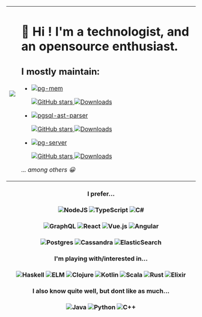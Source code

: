 <table>
  <tr>
    <td>
      <a href="https://stackoverflow.com/users/919514/olivier"><img src="https://github-readme-stackoverflow.vercel.app/?userID=919514" /></a>
    </td>
    <td>
      

<!--h2 align="center">
👋 Hi ! I'm a technologist, and an opensource enthusiast.
</h2-->

# 👋 Hi ! I'm a technologist, and an opensource enthusiast.

## I mostly maintain:

<ul>
  <li>
    
   [![pg-mem](https://img.shields.io/badge/pg--mem-an%20in%20memory%20postgres%20emulator%20(for%20unit%20tests)-%23316192.svg?&style=for-the-badge&logo=postgresql&logoColor=white)](https://github.com/oguimbal/pg-mem)
    
  [![GitHub stars](https://img.shields.io/github/stars/oguimbal/pg-mem.svg?style=social&label=Star&maxAge=2592000)  ![Downloads](https://img.shields.io/npm/dm/pg-mem.svg?style=social)](https://GitHub.com/oguimbal/pg-mem)
  </li>
  
  <li>
    
   [![pgsql-ast-parser](https://img.shields.io/badge/pgsql--ast--parser-a%20postgres%20sql%20syntax%20parser-%23316192.svg?&style=for-the-badge&logo=postgresql&logoColor=white)](https://github.com/oguimbal/pgsql-ast-parser)
    
  [![GitHub stars](https://img.shields.io/github/stars/oguimbal/pgsql-ast-parser.svg?style=social&label=Star&maxAge=2592000)  ![Downloads](https://img.shields.io/npm/dm/pgsql-ast-parser.svg?style=social)](https://GitHub.com/oguimbal/pgsql-ast-parser)
  </li>
  
  <li>
    
   [![pg-server](https://img.shields.io/badge/pg--server-a%20postgres%20server%20emulator%20%2F%20proxy%20%2F%20honeypot-%23316192.svg?&style=for-the-badge&logo=postgresql&logoColor=white)](https://github.com/oguimbal/pg-server)
    
  [![GitHub stars](https://img.shields.io/github/stars/oguimbal/pg-server.svg?style=social&label=Star&maxAge=2592000)  ![Downloads](https://img.shields.io/npm/dm/pg-server.svg?style=social)](https://GitHub.com/oguimbal/pg-server)
  </li>
</ul>


_... among others 😀_
      
  </td>
  </tr>
</table>
<!--h1 align="center">
  <a href="https://stackoverflow.com/users/919514/olivier"><img src="https://github-readme-stackoverflow.vercel.app/?userID=919514"></a>
</h1-->

<!--
https://github.com/Ileriayo/markdown-badges
  + https://simpleicons.org/ for other icons
-->

<h3 align="center">
  I prefer...
</h3>
<h3 align="center">
  <img alt="NodeJS" src="https://img.shields.io/badge/node.js%20-%2343853D.svg?&style=for-the-badge&logo=node.js&logoColor=white"/>
  <img alt="TypeScript" src="https://img.shields.io/badge/typescript%20-%23007ACC.svg?&style=for-the-badge&logo=typescript&logoColor=white"/>
  <img alt="C#" src="https://img.shields.io/badge/c%23%20-%23239120.svg?&style=for-the-badge&logo=c-sharp&logoColor=white"/>
</h3>
<h3 align="center">
  <img alt="GraphQL" src="https://img.shields.io/badge/-GraphQL-E10098?style=for-the-badge&logo=graphql"/>
  <img alt="React" src="https://img.shields.io/badge/react%20-%2320232a.svg?&style=for-the-badge&logo=react&logoColor=%2361DAFB"/>
  <img alt="Vue.js" src="https://img.shields.io/badge/vuejs%20-%2335495e.svg?&style=for-the-badge&logo=vue.js&logoColor=%234FC08D"/>
  <img alt="Angular" src="https://img.shields.io/badge/angular%20-%23DD0031.svg?&style=for-the-badge&logo=angular&logoColor=white"/>
</h3>
<h3 align="center">
  <img alt="Postgres" src ="https://img.shields.io/badge/postgres-%23316192.svg?&style=for-the-badge&logo=postgresql&logoColor=white"/>
  <img alt="Cassandra" src ="https://img.shields.io/badge/cassandra-%231287B1.svg?&style=for-the-badge&logo=apachecassandra&logoColor=white"/>
  <img alt="ElasticSearch" src="https://img.shields.io/badge/-ElasticSearch-005571?style=for-the-badge&logo=elasticsearch"/>

</h3>


<h3 align="center">
  I'm playing with/interested in...
</h3>
<h3 align="center">
  <img alt="Haskell" src="https://img.shields.io/badge/haskell-%235D4F85.svg?&style=for-the-badge&logo=haskell&logoColor=white"/>
  <img alt="ELM" src="https://img.shields.io/badge/ELM-%231293D8.svg?&style=for-the-badge&logo=elm&logoColor=white"/>
  <img alt="Clojure" src="https://img.shields.io/badge/clojure-%235881D8.svg?&style=for-the-badge&logo=clojure&logoColor=white"/>
  <img alt="Kotlin" src="https://img.shields.io/badge/kotlin-%230095D5.svg?&style=for-the-badge&logo=kotlin&logoColor=white"/>
  <img alt="Scala" src="https://img.shields.io/badge/scala-%23DC322F.svg?&style=for-the-badge&logo=scala&logoColor=white"/>
  <img alt="Rust" src="https://img.shields.io/badge/rust-%23000000.svg?&style=for-the-badge&logo=rust&logoColor=white"/>
   <img alt="Elixir" src="https://img.shields.io/badge/elixir-%234B275F.svg?&style=for-the-badge&logo=elixir&logoColor=white"/>
</h3>

<h3 align="center">
  I also know quite well, but dont like as much...
</h3>
<h3 align="center">
  <img alt="Java" src="https://img.shields.io/badge/java-%23ED8B00.svg?&style=for-the-badge&logo=java&logoColor=white"/>
  <img alt="Python" src="https://img.shields.io/badge/python%20-%2314354C.svg?&style=for-the-badge&logo=python&logoColor=white"/>
  <img alt="C++" src="https://img.shields.io/badge/c++%20-%2300599C.svg?&style=for-the-badge&logo=c%2B%2B&ogoColor=white"/>
</h3>

